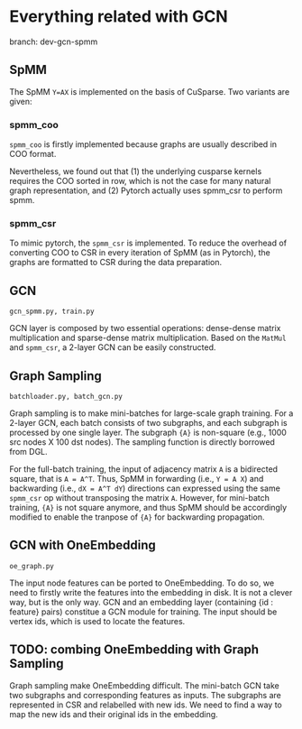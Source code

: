 # Everything related with GCN
branch: dev-gcn-spmm

## SpMM
The SpMM `Y=AX` is implemented on the basis of CuSparse. Two variants are given:

### spmm_coo
`spmm_coo` is firstly implemented because graphs are usually described in COO format.

Nevertheless, we found out that (1) the underlying cusparse kernels requires the COO sorted in row, which is not the case for many natural graph representation, and (2) Pytorch actually uses spmm_csr to perform spmm.

### spmm_csr
To mimic pytorch, the `spmm_csr` is implemented. To reduce the overhead of converting COO to CSR in every iteration of SpMM (as in Pytorch), the graphs are formatted to CSR during the data preparation.

## GCN
`gcn_spmm.py, train.py`

GCN layer is composed by two essential operations: dense-dense matrix multiplication and sparse-dense matrix multiplication. Based on the `MatMul` and `spmm_csr`, a 2-layer GCN can be easily constructed.

## Graph Sampling
`batchloader.py, batch_gcn.py`

Graph sampling is to make mini-batches for large-scale graph training. For a 2-layer GCN, each batch consists of two subgraphs, and each subgraph is processed by one single layer. The subgraph `{A}` is non-square (e.g., 1000 src nodes X 100 dst nodes). The sampling function is directly borrowed from DGL. 

For the full-batch training, the input of adjacency matrix `A` is a bidirected square, that is `A = A^T`. Thus, SpMM in forwarding (i.e., `Y = A X`) and backwarding (i.e., `dX = A^T dY`) directions can expressed using the same `spmm_csr` op without transposing the matrix `A`. However, for mini-batch training, `{A}` is not square anymore, and thus SpMM should be accordingly modified to enable the tranpose of `{A}` for backwarding propagation.

## GCN with OneEmbedding 
`oe_graph.py`

The input node features can be ported to OneEmbedding. To do so, we need to firstly write the features into the embedding in disk. It is not a clever way, but is the only way. GCN and an embedding layer (containing {id : feature} pairs) constitue a GCN module for training. The input should be vertex ids, which is used to locate the features.

## TODO: combing OneEmbedding with Graph Sampling
Graph sampling make OneEmbedding difficult. The mini-batch GCN take two subgraphs and corresponding features as inputs. The subgraphs are represented in CSR and relabelled with new ids. We need to find a way to map the new ids and their original ids in the embedding. 